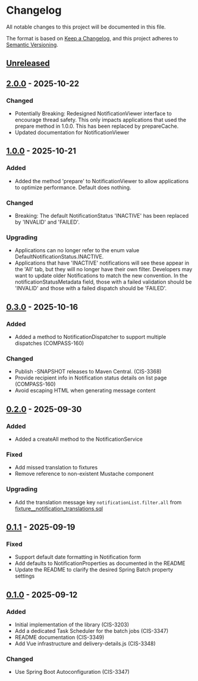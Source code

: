 # Changelog

All notable changes to this project will be documented in this file.

The format is based on [Keep a Changelog](https://keepachangelog.com/en/1.0.0/),
and this project adheres to [Semantic Versioning](https://semver.org/spec/v2.0.0.html).

## [Unreleased]

## [2.0.0] - 2025-10-22

### Changed

- Potentially Breaking: Redesigned NotificationViewer interface to encourage thread safety. This only impacts applications that used the prepare method in 1.0.0. This has been replaced by prepareCache. 
- Updated documentation for NotificationViewer

## [1.0.0] - 2025-10-21

### Added

- Added the method 'prepare' to NotificationViewer to allow applications to optimize performance. Default does nothing.

### Changed

- Breaking: The default NotificationStatus 'INACTIVE' has been replaced by 'INVALID' and 'FAILED'.

### Upgrading

- Applications can no longer refer to the enum value DefaultNotificationStatus.INACTIVE.
- Applications that have 'INACTIVE' notifications will see these appear in the 'All' tab, but they will no longer have their own filter. Developers may want to update older Notifications to match the new convention. In the notificationStatusMetadata field, those with a failed validation should be 'INVALID' and those with a failed dispatch should be 'FAILED'.

## [0.3.0] - 2025-10-16

### Added

- Added a method to NotificationDispatcher to support multiple dispatches (COMPASS-160)

### Changed

- Publish -SNAPSHOT releases to Maven Central. (CIS-3368)
- Provide recipient info in Notification status details on list page (COMPASS-160)
- Avoid escaping HTML when generating message content

## [0.2.0] - 2025-09-30

### Added

- Added a createAll method to the NotificationService

### Fixed

- Add missed translation to fixtures
- Remove reference to non-existent Mustache component

### Upgrading

- Add the translation message key `notificationList.filter.all` from [fixture\_\_notification_translations.sql](./setup/migrations/fixture__notification_translations.sql)

## [0.1.1] - 2025-09-19

### Fixed

- Support default date formatting in Notification form
- Add defaults to NotificationProperties as documented in the README
- Update the README to clarify the desired Spring Batch property settings

## [0.1.0] - 2025-09-12

### Added

- Initial implementation of the library (CIS-3203)
- Add a dedicated Task Scheduler for the batch jobs (CIS-3347)
- README documentation (CIS-3349)
- Add Vue infrastructure and delivery-details.js (CIS-3348)

### Changed

- Use Spring Boot Autoconfiguration (CIS-3347)

[unreleased]: https://github.com/OHSU-OCTRI/notification-lib/compare/v2.0.0...HEAD
[2.0.0]: https://github.com/OHSU-OCTRI/notification-lib/compare/v1.0.0...v2.0.0
[1.0.0]: https://github.com/OHSU-OCTRI/notification-lib/compare/v0.3.0...v1.0.0
[0.3.0]: https://github.com/OHSU-OCTRI/notification-lib/compare/v0.2.0...v0.3.0
[0.2.0]: https://github.com/OHSU-OCTRI/notification-lib/compare/v0.1.1...v0.2.0
[0.1.1]: https://source.ohsu.edu/OCTRI-Apps/compass/compare/v0.1.0...v0.1.1
[0.1.0]: https://source.ohsu.edu/OCTRI-Apps/compass/tree/v0.1.0
